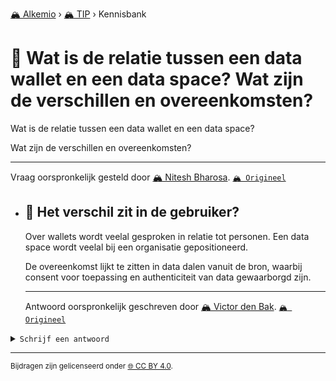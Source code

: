 [🏔️ Alkemio](https://welcome.alkem.io/) › [🏔️ TIP](https://alkem.io/tip/dashboard) › Kennisbank
# 📄 Wat is de relatie tussen een data wallet en een data space? Wat zijn de verschillen en overeenkomsten?
Wat is de relatie tussen een data wallet en een data space?

Wat zijn de verschillen en overeenkomsten?

***
Vraag oorspronkelijk gesteld door [🏔️ Nitesh Bharosa](https://alkem.io/user/nitesh-bharosa-5829). [`🏔️ Origineel`](https://alkem.io/tip/collaboration/watisderelatietu-747)

- ## <a id="hetverschilzitin-1832"></a> 📌 Het verschil zit in de gebruiker?
  Over wallets wordt veelal gesproken in relatie tot personen. Een data space wordt veelal bij een organisatie gepositioneerd.
  
  De overeenkomst lijkt te zitten in data dalen vanuit de bron, waarbij consent voor toepassing en authenticiteit van data gewaarborgd zijn.

  ***
  Antwoord oorspronkelijk geschreven door [🏔️ Victor den Bak](https://alkem.io/user/victor-denbak-5595).  [`🏔️ Origineel`](https://alkem.io/tip/collaboration/watisderelatietu-747/posts/hetverschilzitin-1832)

<details><summary><code>Schrijf een antwoord</code></summary>

1. [Log in op Alkemio](https://identity.alkem.io/login).
2. Als je nog niet lid bent van de TIP-space, [vraag en wacht op toegang](https://alkem.io/tip/dashboard).
3. Ga naar de [vraag in Alkemio](https://alkem.io/tip/collaboration/watisderelatietu-747).
4. Klik op (+).
5. Neem kennis van de placeholder-tekst en verwijder deze.
6. Verstuur je antwoord.

Je antwoord verschijnt direct op Alkemio. Na synchronisatie verschijnt het ook hier.

</details>

* * *
<small>Bijdragen zijn gelicenseerd onder [🌐 CC BY 4.0](https://creativecommons.org/licenses/by/4.0/deed.nl).</small>
